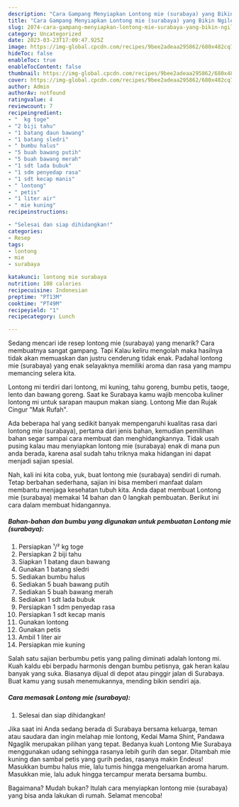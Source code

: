 ```yaml
---
description: "Cara Gampang Menyiapkan Lontong mie (surabaya) yang Bikin Ngiler, Buat Buka Puasa Menggugah Selera"
title: "Cara Gampang Menyiapkan Lontong mie (surabaya) yang Bikin Ngiler, Buat Buka Puasa Menggugah Selera"
slug: 2074-cara-gampang-menyiapkan-lontong-mie-surabaya-yang-bikin-ngiler-buat-buka-puasa-menggugah-selera
category: Uncategorized
date: 2023-03-23T17:09:47.925Z
image: https://img-global.cpcdn.com/recipes/9bee2adeaa295862/680x482cq70/lontong-mie-surabaya-foto-resep-utama.jpg
hideToc: false
enableToc: true
enableTocContent: false
thumbnail: https://img-global.cpcdn.com/recipes/9bee2adeaa295862/680x482cq70/lontong-mie-surabaya-foto-resep-utama.jpg
cover: https://img-global.cpcdn.com/recipes/9bee2adeaa295862/680x482cq70/lontong-mie-surabaya-foto-resep-utama.jpg
author: Admin
authorAv: notfound
ratingvalue: 4
reviewcount: 7
recipeingredient:
- "  kg toge"
- "2 biji tahu"
- "1 batang daun bawang"
- "1 batang sledri"
- " bumbu halus"
- "5 buah bawang putih"
- "5 buah bawang merah"
- "1 sdt lada bubuk"
- "1 sdm penyedap rasa"
- "1 sdt kecap manis"
- " lontong"
- " petis"
- "1 liter air"
- " mie kuning"
recipeinstructions:

- "Selesai dan siap dihidangkan!"
categories:
- Resep
tags:
- lontong
- mie
- surabaya

katakunci: lontong mie surabaya 
nutrition: 108 calories
recipecuisine: Indonesian
preptime: "PT13M"
cooktime: "PT49M"
recipeyield: "1"
recipecategory: Lunch

---
```



Sedang mencari ide resep lontong mie (surabaya) yang menarik? Cara membuatnya sangat gampang. Tapi Kalau keliru mengolah maka hasilnya tidak akan memuaskan dan justru cenderung tidak enak. Padahal lontong mie (surabaya) yang enak selayaknya memiliki aroma dan rasa yang mampu memancing selera kita.


Lontong mi terdiri dari lontong, mi kuning, tahu goreng, bumbu petis, taoge, lento dan bawang goreng. Saat ke Surabaya kamu wajib mencoba kuliner lontong mi untuk sarapan maupun makan siang. Lontong Mie dan Rujak Cingur &#34;Mak Rufah&#34;.

Ada beberapa hal yang sedikit banyak mempengaruhi kualitas rasa dari lontong mie (surabaya), pertama dari jenis bahan, kemudian pemilihan bahan segar sampai cara membuat dan menghidangkannya. Tidak usah pusing kalau mau menyiapkan lontong mie (surabaya) enak di mana pun anda berada, karena asal sudah tahu triknya maka hidangan ini dapat menjadi sajian spesial.


Nah, kali ini kita coba, yuk, buat lontong mie (surabaya) sendiri di rumah. Tetap berbahan sederhana, sajian ini bisa memberi manfaat dalam membantu menjaga kesehatan tubuh kita. Anda dapat membuat Lontong mie (surabaya) memakai 14 bahan dan 0 langkah pembuatan. Berikut ini cara dalam membuat hidangannya.

<!--inarticleads1-->

##### Bahan-bahan dan bumbu yang digunakan untuk pembuatan Lontong mie (surabaya):

1. Persiapkan  ¹/² kg toge
1. Persiapkan 2 biji tahu
1. Siapkan 1 batang daun bawang
1. Gunakan 1 batang sledri
1. Sediakan  bumbu halus
1. Sediakan 5 buah bawang putih
1. Sediakan 5 buah bawang merah
1. Sediakan 1 sdt lada bubuk
1. Persiapkan 1 sdm penyedap rasa
1. Persiapkan 1 sdt kecap manis
1. Gunakan  lontong
1. Gunakan  petis
1. Ambil 1 liter air
1. Persiapkan  mie kuning


Salah satu sajian berbumbu petis yang paling diminati adalah lontong mi. Kuah kaldu ebi berpadu harmonis dengan bumbu petisnya, gak heran kalau banyak yang suka. Biasanya dijual di depot atau pinggir jalan di Surabaya. Buat kamu yang susah menemukannya, mending bikin sendiri aja. 

<!--inarticleads2-->

##### Cara memasak Lontong mie (surabaya):


1. Selesai dan siap dihidangkan!

Jika saat ini Anda sedang berada di Surabaya bersama keluarga, teman atau saudara dan ingin melahap mie lontong, Kedai Mama Shint, Pandawa Ngaglik merupakan pilihan yang tepat. Bedanya kuah Lontong Mie Surabaya menggunakan udang sehingga rasanya lebih gurih dan segar. Ditambah mie kuning dan sambal petis yang gurih pedas, rasanya makin Endeus! Masukkan bumbu halus mie, lalu tumis hingga mengeluarkan aroma harum. Masukkan mie, lalu aduk hingga tercampur merata bersama bumbu. 

Bagaimana? Mudah bukan? Itulah cara menyiapkan lontong mie (surabaya) yang bisa anda lakukan di rumah. Selamat mencoba!

